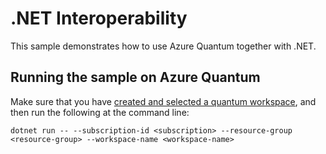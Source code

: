 # .NET Interoperability

This sample demonstrates how to use Azure Quantum together with .NET.

## Running the sample on Azure Quantum

Make sure that you have [created and selected a quantum workspace](../../../docs/Guides/Creating-an-Azure-Quantum-Workspace.md), and then run the following at the command line:

```azcli
dotnet run -- --subscription-id <subscription> --resource-group <resource-group> --workspace-name <workspace-name>
```
